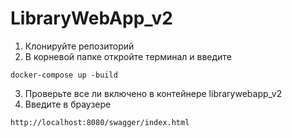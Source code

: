 # LibraryWebApp_v2

1) Клонируйте репозиторий
2) В корневой папке откройте терминал и введите

```
docker-compose up -build
```

3) Проверьте все ли включено в контейнере librarywebapp_v2
4) Введите в браузере

```
http://localhost:8080/swagger/index.html
```
